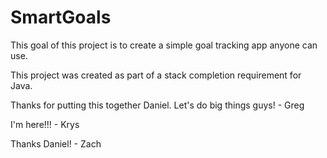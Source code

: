 # SmartGoals

This goal of this project is to create a simple goal tracking app anyone can use.

This project was created as part of a stack completion requirement for Java.

Thanks for putting this together Daniel. Let's do big things guys! - Greg

I'm here!!! - Krys

Thanks Daniel! - Zach